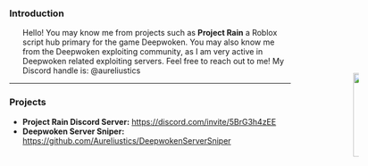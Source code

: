 ### Introduction
<ul>
Hello! You may know me from projects such as <b>Project Rain</b> 
a Roblox script hub primary for the game Deepwoken. 
You may also know me from the Deepwoken exploiting community, as I am very active in Deepwoken related exploiting servers.
Feel free to reach out to me! My Discord handle is: @aureliustics
</ul>
<hr>

### Projects
- <b>Project Rain Discord Server:</b> https://discord.com/invite/5BrG3h4zEE <br>
- <b>Deepwoken Server Sniper: </b> https://github.com/Aureliustics/DeepwokenServerSniper

<style>
.pr {
    width: 10px;
    height: 10px;
    text-align: right;
    position: fixed;
    right: 11%;
    bottom: 95%;
}
  </style>

<div class="pr">
<a href="https://discord.gg/5BrG3h4zEE" target="_blank">
  <img src="https://cdn.discordapp.com/attachments/1155780341345296466/1206094119462510592/pr.png?ex=65dac1ae&is=65c84cae&hm=7d876181785e2b9bf7ab1264918b4e262719d9d4c27b95d77020696ea18335b7&" title="Project Rain Invite" height="150">
</a>
</div>
